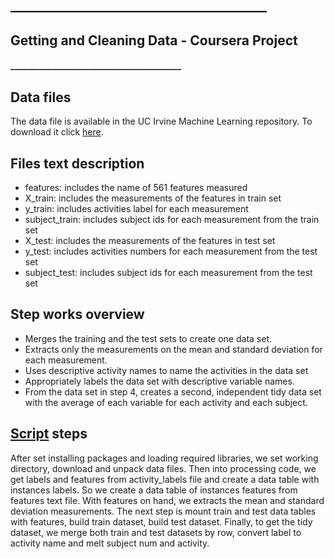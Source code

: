 ##    _________________________________________

##   Getting and Cleaning Data - Coursera Project
####    _________________________________________


## Data files
The data file is available in the UC Irvine Machine Learning repository. To download it click [here](https://d396qusza40orc.cloudfront.net/getdata%2Fprojectfiles%2FUCI%20HAR%20Dataset.zip "Clicking will download the data").

## Files text description
- features: includes the name of 561 features measured
- X_train: includes the measurements of the features in train set
- y_train: includes activities label for each measurement
- subject_train: includes subject ids for each measurement from the train set
- X_test: includes the measurements of the features in test set
- y_test: includes activities numbers for each measurement from the test set
- subject_test: includes subject ids for each measurement from the test set


## Step works overview
- Merges the training and the test sets to create one data set.
- Extracts only the measurements on the mean and standard deviation for each measurement.
- Uses descriptive activity names to name the activities in the data set
- Appropriately labels the data set with descriptive variable names.
- From the data set in step 4, creates a second, independent tidy data set with the average of each variable for each activity and each subject.


## [Script](https://github.com/julio-valim/datasciencecoursera/blob/master/GetCleanData.R) steps
After set installing packages and loading required libraries, we set working directory, download and unpack data files.
Then into processing code, we get labels and features from activity_labels file and create a data table with instances labels.
So we create a data table of instances features from features text file.
With features on hand, we extracts the mean and standard deviation measurements.
The next step is mount train and test data tables with features, build train dataset, build test dataset.
Finally, to get the tidy dataset, we merge both train and test datasets by row, convert label to activity name and melt subject num and activity.
